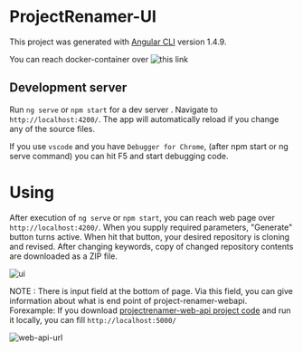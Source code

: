 # ProjectRenamer-UI

This project was generated with [Angular CLI](https://github.com/angular/angular-cli) version 1.4.9.

You  can reach docker-container over ![this link](https://hub.docker.com/r/projectrenamer/projectrenamer-ui/) 

## Development server

Run `ng serve` or `npm start` for a dev server . Navigate to `http://localhost:4200/`. The app will automatically reload if you change any of the source files.

If you use `vscode` and you have `Debugger for Chrome`, (after npm start or ng serve command) you can hit F5 and start debugging code.

# Using

After execution of `ng serve` or `npm start`, you can reach web page over `http://localhost:4200/`. When you supply required parameters, "Generate" button turns active. When hit that button, your desired repository is cloning and revised. After changing keywords, copy of changed repository contents are downloaded as a ZIP file.

![ui](https://preview.ibb.co/bK42YS/project_renamer_ui.png)

NOTE : There is input field at the bottom of page. Via this field, you can give information about what is end point of project-renamer-webapi.
Forexample: If you download [projectrenamer-web-api project code](https://github.com/ProjectRenamer/ProjectRenamer-WebApi) and run it locally, you can fill `http://localhost:5000/`

![web-api-url](https://preview.ibb.co/k0o1Sn/web_api_url.png)
